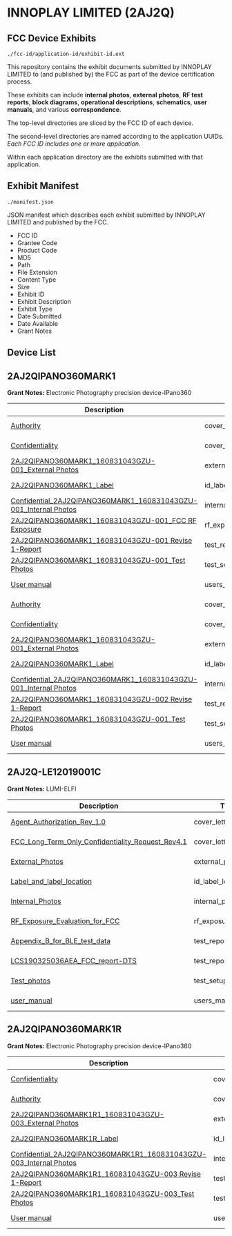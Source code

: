 # INNOPLAY LIMITED (2AJ2Q)
## FCC Device Exhibits

```
./fcc-id/application-id/exhibit-id.ext
```

This repository contains the exhibit documents submitted by INNOPLAY LIMITED to (and published by) the FCC as part of the device certification process.

These exhibits can include **internal photos**, **external photos**, **RF test reports**, **block diagrams**, **operational descriptions**, **schematics**, **user manuals**, and various **correspondence**.

The top-level directories are sliced by the FCC ID of each device.

The second-level directories are named according to the application UUIDs. *Each FCC ID includes one or more application.*

Within each application directory are the exhibits submitted with that application. 

## Exhibit Manifest

```
./manifest.json
```

JSON manifest which describes each exhibit submitted by INNOPLAY LIMITED and published by the FCC.

- FCC ID
- Grantee Code
- Product Code
- MD5
- Path
- File Extension
- Content Type
- Size
- Exhibit ID
- Exhibit Description
- Exhibit Type
- Date Submitted
- Date Available
- Grant Notes

## Device List
## 2AJ2QIPANO360MARK1
**Grant Notes:** Electronic Photography precision device-IPano360

| Description | Type | Ext | Size | Submitted | Available |
| ----------- | ---- | --- | ---- | --------- | --------- |
| [Authority](2AJ2QIPANO360MARK1/a3ec276057ef6a05d943f07510633e55/3224253.pdf) | cover_letter | pdf | 540182 | 2016-12-13 | 2016-12-14 |
| [Confidentiality](2AJ2QIPANO360MARK1/a3ec276057ef6a05d943f07510633e55/3224252.pdf) | cover_letter | pdf | 1051950 | 2016-12-13 | 2016-12-14 |
| [2AJ2QIPANO360MARK1_160831043GZU-001_External Photos](2AJ2QIPANO360MARK1/a3ec276057ef6a05d943f07510633e55/3226504.pdf) | external_photos | pdf | 97216 | 2016-12-13 | 2016-12-14 |
| [2AJ2QIPANO360MARK1_Label](2AJ2QIPANO360MARK1/a3ec276057ef6a05d943f07510633e55/3226500.pdf) | id_label_location_info | pdf | 254943 | 2016-12-13 | 2016-12-14 |
| [Confidential_2AJ2QIPANO360MARK1_160831043GZU-001_Internal Photos](2AJ2QIPANO360MARK1/a3ec276057ef6a05d943f07510633e55/3226505.pdf) | internal_photos | pdf | 200588 | 2016-12-13 | 2016-12-14 |
| [2AJ2QIPANO360MARK1_160831043GZU-001_FCC RF Exposure](2AJ2QIPANO360MARK1/a3ec276057ef6a05d943f07510633e55/3226506.pdf) | rf_exposure_info | pdf | 20717 | 2016-12-13 | 2016-12-14 |
| [2AJ2QIPANO360MARK1_160831043GZU-001 Revise 1-Report](2AJ2QIPANO360MARK1/a3ec276057ef6a05d943f07510633e55/3226501.pdf) | test_report | pdf | 3206613 | 2016-12-13 | 2016-12-14 |
| [2AJ2QIPANO360MARK1_160831043GZU-001_Test Photos](2AJ2QIPANO360MARK1/a3ec276057ef6a05d943f07510633e55/3226502.pdf) | test_setup_photos | pdf | 88383 | 2016-12-13 | 2016-12-14 |
| [User manual](2AJ2QIPANO360MARK1/a3ec276057ef6a05d943f07510633e55/3224263.pdf) | users_manual | pdf | 813107 | 2016-12-13 | 2016-12-14 |
| [Authority](2AJ2QIPANO360MARK1/67f16aff8ed32b6202b1be4a1005e7dd/3224253.pdf) | cover_letter | pdf | 540182 | 2016-12-13 | 2016-12-14 |
| [Confidentiality](2AJ2QIPANO360MARK1/67f16aff8ed32b6202b1be4a1005e7dd/3224252.pdf) | cover_letter | pdf | 1051950 | 2016-12-13 | 2016-12-14 |
| [2AJ2QIPANO360MARK1_160831043GZU-001_External Photos](2AJ2QIPANO360MARK1/67f16aff8ed32b6202b1be4a1005e7dd/3226504.pdf) | external_photos | pdf | 97216 | 2016-12-13 | 2016-12-14 |
| [2AJ2QIPANO360MARK1_Label](2AJ2QIPANO360MARK1/67f16aff8ed32b6202b1be4a1005e7dd/3226500.pdf) | id_label_location_info | pdf | 254943 | 2016-12-13 | 2016-12-14 |
| [Confidential_2AJ2QIPANO360MARK1_160831043GZU-001_Internal Photos](2AJ2QIPANO360MARK1/67f16aff8ed32b6202b1be4a1005e7dd/3226505.pdf) | internal_photos | pdf | 200588 | 2016-12-13 | 2016-12-14 |
| [2AJ2QIPANO360MARK1_160831043GZU-002 Revise 1-Report](2AJ2QIPANO360MARK1/67f16aff8ed32b6202b1be4a1005e7dd/3226517.pdf) | test_report | pdf | 1103253 | 2016-12-13 | 2016-12-14 |
| [2AJ2QIPANO360MARK1_160831043GZU-001_Test Photos](2AJ2QIPANO360MARK1/67f16aff8ed32b6202b1be4a1005e7dd/3226502.pdf) | test_setup_photos | pdf | 88383 | 2016-12-13 | 2016-12-14 |
| [User manual](2AJ2QIPANO360MARK1/67f16aff8ed32b6202b1be4a1005e7dd/3224263.pdf) | users_manual | pdf | 813107 | 2016-12-13 | 2016-12-14 |
## 2AJ2Q-LE12019001C
**Grant Notes:** LUMI-ELFI

| Description | Type | Ext | Size | Submitted | Available |
| ----------- | ---- | --- | ---- | --------- | --------- |
| [Agent_Authorization_Rev_1.0](2AJ2Q-LE12019001C/f762fd3fa0f6156c26bd8103a63a3d21/4340652.pdf) | cover_letter | pdf | 11609 | 2019-07-02 | 2019-07-02 |
| [FCC_Long_Term_Only_Confidentiality_Request_Rev4.1](2AJ2Q-LE12019001C/f762fd3fa0f6156c26bd8103a63a3d21/4340655.pdf) | cover_letter | pdf | 56365 | 2019-07-02 | 2019-07-02 |
| [External_Photos](2AJ2Q-LE12019001C/f762fd3fa0f6156c26bd8103a63a3d21/4340649.pdf) | external_photos | pdf | 453856 | 2019-07-02 | 2019-07-02 |
| [Label_and_label_location](2AJ2Q-LE12019001C/f762fd3fa0f6156c26bd8103a63a3d21/4340656.pdf) | id_label_location_info | pdf | 91818 | 2019-07-02 | 2019-07-02 |
| [Internal_Photos](2AJ2Q-LE12019001C/f762fd3fa0f6156c26bd8103a63a3d21/4340650.pdf) | internal_photos | pdf | 1251194 | 2019-07-02 | 2019-07-02 |
| [RF_Exposure_Evaluation_for_FCC](2AJ2Q-LE12019001C/f762fd3fa0f6156c26bd8103a63a3d21/4340683.pdf) | rf_exposure_info | pdf | 382442 | 2019-07-02 | 2019-07-02 |
| [Appendix_B_for_BLE_test_data](2AJ2Q-LE12019001C/f762fd3fa0f6156c26bd8103a63a3d21/4340653.pdf) | test_report | pdf | 1051975 | 2019-07-02 | 2019-07-02 |
| [LCS190325036AEA_FCC_report-DTS](2AJ2Q-LE12019001C/f762fd3fa0f6156c26bd8103a63a3d21/4340657.pdf) | test_report | pdf | 897713 | 2019-07-02 | 2019-07-02 |
| [Test_photos](2AJ2Q-LE12019001C/f762fd3fa0f6156c26bd8103a63a3d21/4340648.pdf) | test_setup_photos | pdf | 256298 | 2019-07-02 | 2019-07-02 |
| [user_manual](2AJ2Q-LE12019001C/f762fd3fa0f6156c26bd8103a63a3d21/4340651.pdf) | users_manual | pdf | 4404555 | 2019-07-02 | 2019-07-02 |
## 2AJ2QIPANO360MARK1R
**Grant Notes:** Electronic Photography precision device-IPano360

| Description | Type | Ext | Size | Submitted | Available |
| ----------- | ---- | --- | ---- | --------- | --------- |
| [Confidentiality](2AJ2QIPANO360MARK1R/4a1da7ba403729539db086c6aa074bff/3224252.pdf) | cover_letter | pdf | 1051950 | 2016-12-11 | 2016-12-12 |
| [Authority](2AJ2QIPANO360MARK1R/4a1da7ba403729539db086c6aa074bff/3224253.pdf) | cover_letter | pdf | 540182 | 2016-12-11 | 2016-12-12 |
| [2AJ2QIPANO360MARK1R1_160831043GZU-003_External Photos](2AJ2QIPANO360MARK1R/4a1da7ba403729539db086c6aa074bff/3224258.pdf) | external_photos | pdf | 114922 | 2016-12-11 | 2016-12-12 |
| [2AJ2QIPANO360MARK1R_Label](2AJ2QIPANO360MARK1R/4a1da7ba403729539db086c6aa074bff/3224260.pdf) | id_label_location_info | pdf | 1609362 | 2016-12-11 | 2016-12-12 |
| [Confidential_2AJ2QIPANO360MARK1R1_160831043GZU-003_Internal Photos](2AJ2QIPANO360MARK1R/4a1da7ba403729539db086c6aa074bff/3224259.pdf) | internal_photos | pdf | 126739 | 2016-12-11 | 2016-12-12 |
| [2AJ2QIPANO360MARK1R1_160831043GZU-003 Revise 1-Report](2AJ2QIPANO360MARK1R/4a1da7ba403729539db086c6aa074bff/3225193.pdf) | test_report | pdf | 894795 | 2016-12-12 | 2016-12-12 |
| [2AJ2QIPANO360MARK1R1_160831043GZU-003_Test Photos](2AJ2QIPANO360MARK1R/4a1da7ba403729539db086c6aa074bff/3224262.pdf) | test_setup_photos | pdf | 71513 | 2016-12-11 | 2016-12-12 |
| [User manual](2AJ2QIPANO360MARK1R/4a1da7ba403729539db086c6aa074bff/3224263.pdf) | users_manual | pdf | 813107 | 2016-12-11 | 2016-12-12 |
